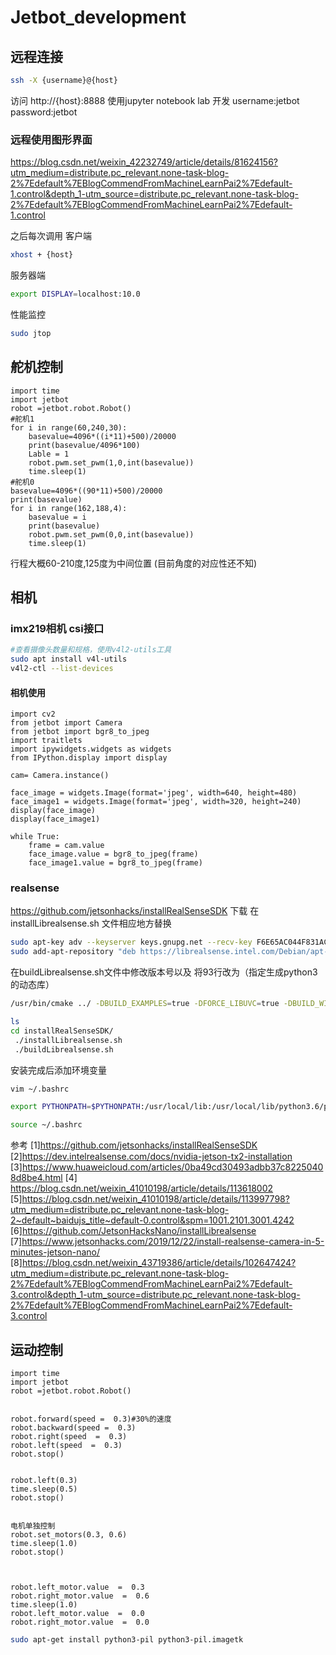 # Jetbot_development
## 远程连接

```bash
ssh -X {username}@{host}
```
访问 http://{host}:8888 使用jupyter notebook lab 开发
username:jetbot
password:jetbot
### 远程使用图形界面
https://blog.csdn.net/weixin_42232749/article/details/81624156?utm_medium=distribute.pc_relevant.none-task-blog-2%7Edefault%7EBlogCommendFromMachineLearnPai2%7Edefault-1.control&depth_1-utm_source=distribute.pc_relevant.none-task-blog-2%7Edefault%7EBlogCommendFromMachineLearnPai2%7Edefault-1.control

之后每次调用
客户端
```bash
xhost + {host}
```
服务器端
```bash
export DISPLAY=localhost:10.0
```
性能监控
```bash
sudo jtop
```
## 舵机控制
```python3
import time 
import jetbot
robot =jetbot.robot.Robot()
#舵机1
for i in range(60,240,30):
    basevalue=4096*((i*11)+500)/20000
    print(basevalue/4096*100)
    Lable = 1
    robot.pwm.set_pwm(1,0,int(basevalue)) 
    time.sleep(1)
#舵机0
basevalue=4096*((90*11)+500)/20000
print(basevalue)
for i in range(162,188,4):
    basevalue = i
    print(basevalue)
    robot.pwm.set_pwm(0,0,int(basevalue))
    time.sleep(1)
```

行程大概60-210度,125度为中间位置 (目前角度的对应性还不知)
## 相机
### imx219相机 csi接口
```bash
#查看摄像头数量和规格，使用v4l2-utils工具
sudo apt install v4l-utils 
v4l2-ctl --list-devices
```
#### 相机使用
```python3
import cv2
from jetbot import Camera
from jetbot import bgr8_to_jpeg
import traitlets
import ipywidgets.widgets as widgets
from IPython.display import display

cam= Camera.instance()

face_image = widgets.Image(format='jpeg', width=640, height=480)
face_image1 = widgets.Image(format='jpeg', width=320, height=240)
display(face_image)
display(face_image1)

while True:
    frame = cam.value
    face_image.value = bgr8_to_jpeg(frame)
    face_image1.value = bgr8_to_jpeg(frame)

```
### realsense
https://github.com/jetsonhacks/installRealSenseSDK 下载
在installLibrealsense.sh 文件相应地方替换
```bash
sudo apt-key adv --keyserver keys.gnupg.net --recv-key F6E65AC044F831AC80A06380C8B3A55A6F3EFCDE || sudo apt-key adv --keyserver hkp://keyserver.ubuntu.com:80 --recv-key F6E65AC044F831AC80A06380C8B3A55A6F3EFCDE
sudo add-apt-repository "deb https://librealsense.intel.com/Debian/apt-repo bionic main" -u
```
在buildLibrealsense.sh文件中修改版本号以及
 将93行改为（指定生成python3的动态库）
 ```bash
/usr/bin/cmake ../ -DBUILD_EXAMPLES=true -DFORCE_LIBUVC=true -DBUILD_WITH_CUDA="$USE_CUDA" -DCMAKE_BUILD_TYPE=release -DBUILD_PYTHON_BINDINGS=bool:true -DPYTHON_EXECUTABLE=/usr/bin/python3
 ```
```bash
ls
cd installRealSenseSDK/
 ./installLibrealsense.sh 
 ./buildLibrealsense.sh 
```
安装完成后添加环境变量 
```bash
vim ~/.bashrc

export PYTHONPATH=$PYTHONPATH:/usr/local/lib:/usr/local/lib/python3.6/pyrealsense2

source ~/.bashrc
```
参考
[1]https://github.com/jetsonhacks/installRealSenseSDK
[2]https://dev.intelrealsense.com/docs/nvidia-jetson-tx2-installation 
[3]https://www.huaweicloud.com/articles/0ba49cd30493adbb37c82250408d8be4.html
[4] https://blog.csdn.net/weixin_41010198/article/details/113618002
[5]https://blog.csdn.net/weixin_41010198/article/details/113997798?utm_medium=distribute.pc_relevant.none-task-blog-2~default~baidujs_title~default-0.control&spm=1001.2101.3001.4242
[6]https://github.com/JetsonHacksNano/installLibrealsense
[7]https://www.jetsonhacks.com/2019/12/22/install-realsense-camera-in-5-minutes-jetson-nano/
[8]https://blog.csdn.net/weixin_43719386/article/details/102647424?utm_medium=distribute.pc_relevant.none-task-blog-2%7Edefault%7EBlogCommendFromMachineLearnPai2%7Edefault-3.control&depth_1-utm_source=distribute.pc_relevant.none-task-blog-2%7Edefault%7EBlogCommendFromMachineLearnPai2%7Edefault-3.control
## 运动控制
```python3
import time 
import jetbot
robot =jetbot.robot.Robot()


robot.forward(speed =  0.3)#30%的速度
robot.backward(speed =  0.3)
robot.right(speed  =  0.3)
robot.left(speed  =  0.3)
robot.stop()


robot.left(0.3)
time.sleep(0.5)
robot.stop()


电机单独控制
robot.set_motors(0.3, 0.6)
time.sleep(1.0)
robot.stop()



robot.left_motor.value  =  0.3
robot.right_motor.value  =  0.6
time.sleep(1.0)
robot.left_motor.value  =  0.0
robot.right_motor.value  =  0.0
```

```bash
sudo apt-get install python3-pil python3-pil.imagetk
```
